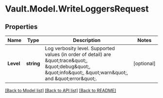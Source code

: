 # Vault.Model.WriteLoggersRequest

## Properties

Name | Type | Description | Notes
------------ | ------------- | ------------- | -------------
**Level** | **string** | Log verbosity level. Supported values (in order of detail) are \&quot;trace\&quot;, \&quot;debug\&quot;, \&quot;info\&quot;, \&quot;warn\&quot;, and \&quot;error\&quot;. | [optional] 


[[Back to Model list]](../README.md#documentation-for-models) [[Back to API list]](../README.md#documentation-for-api-endpoints) [[Back to README]](../README.md)

